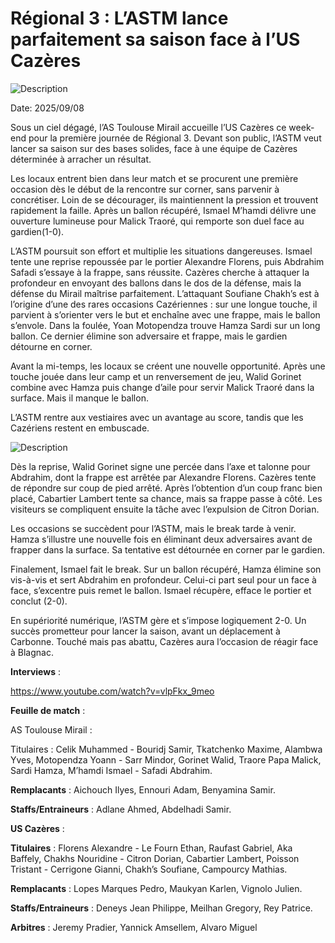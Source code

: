 # Régional 3 : L’ASTM lance parfaitement sa saison face à l’US Cazères

![Description](images/astm_photo.jpeg)

Date: 2025/09/08

Sous un ciel dégagé, l’AS Toulouse Mirail accueille l’US Cazères ce week-end pour la première journée de Régional 3. Devant son public, l’ASTM veut lancer sa saison sur des bases solides, face à une équipe de Cazères déterminée à arracher un résultat.

Les locaux entrent bien dans leur match et se procurent une première occasion dès le début de la rencontre sur corner, sans parvenir à concrétiser. Loin de se décourager, ils maintiennent la pression et trouvent rapidement la faille. Après un ballon récupéré, Ismael M’hamdi délivre une ouverture lumineuse pour Malick Traoré, qui remporte son duel face au gardien(1-0).

L’ASTM poursuit son effort et multiplie les situations dangereuses. Ismael tente une reprise repoussée par le portier Alexandre Florens, puis Abdrahim Safadi s’essaye à la frappe, sans réussite. Cazères cherche à attaquer la profondeur en envoyant des ballons dans le dos de la défense, mais la défense du Mirail maîtrise parfaitement. L’attaquant Soufiane Chakh’s est à l’origine d’une des rares occasions Cazériennes : sur une longue touche, il parvient à s’orienter vers le but et enchaîne avec une frappe, mais le ballon s’envole. Dans la foulée, Yoan Motopendza trouve Hamza Sardi sur un long ballon. Ce dernier élimine son adversaire et frappe, mais le gardien détourne en corner.

Avant la mi-temps, les locaux se créent une nouvelle opportunité. Après une touche jouée dans leur camp et un renversement de jeu, Walid Gorinet combine avec Hamza puis change d’aile pour servir Malick Traoré dans la surface. Mais il manque le ballon.

L’ASTM rentre aux vestiaires avec un avantage au score, tandis que les Cazériens restent en embuscade.

![Description](images/us_cazeres_photos.jpeg)

Dès la reprise, Walid Gorinet signe une percée dans l’axe et talonne pour Abdrahim, dont la frappe est arrêtée par Alexandre Florens. Cazères tente de répondre sur coup de pied arrêté. Après l’obtention d’un coup franc bien placé, Cabartier Lambert tente sa chance, mais sa frappe passe à côté. Les visiteurs se compliquent ensuite la tâche avec l’expulsion de Citron Dorian.

Les occasions se succèdent pour l’ASTM, mais le break tarde à venir. Hamza s’illustre une nouvelle fois en éliminant deux adversaires avant de frapper dans la surface. Sa tentative est détournée en corner par le gardien.

Finalement, Ismael fait le break. Sur un ballon récupéré, Hamza élimine son vis-à-vis et sert Abdrahim en profondeur. Celui-ci part seul pour un face à face, s’excentre puis remet le ballon. Ismael récupère, efface le portier et conclut (2-0).

En supériorité numérique, l’ASTM gère et s’impose logiquement 2-0. Un succès prometteur pour lancer la saison, avant un déplacement à Carbonne. Touché mais pas abattu, Cazères aura l’occasion de réagir face à Blagnac.

**Interviews** :

https://www.youtube.com/watch?v=vlpFkx_9meo

**Feuille de match** :

AS Toulouse Mirail :

Titulaires : Celik Muhammed - Bouridj Samir, Tkatchenko Maxime, Alambwa Yves, Motopendza Yoann - Sarr Mindor, Gorinet Walid, Traore Papa Malick, Sardi Hamza, M’hamdi Ismael - Safadi Abdrahim.

**Remplacants** : Aichouch Ilyes, Ennouri Adam, Benyamina Samir.

**Staffs/Entraineurs** : Adlane Ahmed, Abdelhadi Samir.

**US Cazères** :

**Titulaires** : Florens Alexandre - Le Fourn Ethan, Raufast Gabriel, Aka Baffely, Chakhs Nouridine - Citron Dorian, Cabartier Lambert, Poisson Tristant - Cerrigone Gianni, Chakh’s Soufiane, Campourcy Mathias.

**Remplacants** : Lopes Marques Pedro, Maukyan Karlen, Vignolo Julien.

**Staffs/Entraineurs** : Deneys Jean Philippe, Meilhan Gregory, Rey Patrice.

**Arbitres** : Jeremy Pradier, Yannick Amsellem, Alvaro Miguel
